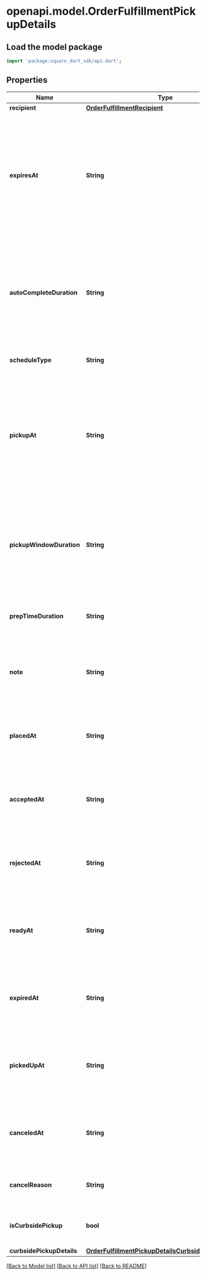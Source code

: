 # openapi.model.OrderFulfillmentPickupDetails

## Load the model package
```dart
import 'package:square_dart_sdk/api.dart';
```

## Properties
Name | Type | Description | Notes
------------ | ------------- | ------------- | -------------
**recipient** | [**OrderFulfillmentRecipient**](OrderFulfillmentRecipient.md) |  | [optional] 
**expiresAt** | **String** | The [timestamp](https://developer.squareup.com/docs/build-basics/working-with-dates) indicating when this fulfillment expires if it is not accepted. The timestamp must be in RFC 3339 format (for example, \"2016-09-04T23:59:33.123Z\"). The expiration time can only be set up to 7 days in the future. If `expires_at` is not set, this pickup fulfillment is automatically accepted when placed. | [optional] 
**autoCompleteDuration** | **String** | The duration of time after which an open and accepted pickup fulfillment is automatically moved to the `COMPLETED` state. The duration must be in RFC 3339 format (for example, \"P1W3D\"). If not set, this pickup fulfillment remains accepted until it is canceled or completed. | [optional] 
**scheduleType** | **String** | The schedule type of the pickup fulfillment. Defaults to `SCHEDULED`. | [optional] 
**pickupAt** | **String** | The [timestamp](https://developer.squareup.com/docs/build-basics/working-with-dates) that represents the start of the pickup window. Must be in RFC 3339 timestamp format, e.g., \"2016-09-04T23:59:33.123Z\". For fulfillments with the schedule type `ASAP`, this is automatically set to the current time plus the expected duration to prepare the fulfillment. | [optional] 
**pickupWindowDuration** | **String** | The window of time in which the order should be picked up after the `pickup_at` timestamp. Must be in RFC 3339 duration format, e.g., \"P1W3D\". Can be used as an informational guideline for merchants. | [optional] 
**prepTimeDuration** | **String** | The duration of time it takes to prepare this fulfillment. The duration must be in RFC 3339 format (for example, \"P1W3D\"). | [optional] 
**note** | **String** | A note to provide additional instructions about the pickup fulfillment displayed in the Square Point of Sale application and set by the API. | [optional] 
**placedAt** | **String** | The [timestamp](https://developer.squareup.com/docs/build-basics/working-with-dates) indicating when the fulfillment was placed. The timestamp must be in RFC 3339 format (for example, \"2016-09-04T23:59:33.123Z\"). | [optional] 
**acceptedAt** | **String** | The [timestamp](https://developer.squareup.com/docs/build-basics/working-with-dates) indicating when the fulfillment was accepted. The timestamp must be in RFC 3339 format (for example, \"2016-09-04T23:59:33.123Z\"). | [optional] 
**rejectedAt** | **String** | The [timestamp](https://developer.squareup.com/docs/build-basics/working-with-dates) indicating when the fulfillment was rejected. The timestamp must be in RFC 3339 format (for example, \"2016-09-04T23:59:33.123Z\"). | [optional] 
**readyAt** | **String** | The [timestamp](https://developer.squareup.com/docs/build-basics/working-with-dates) indicating when the fulfillment is marked as ready for pickup. The timestamp must be in RFC 3339 format (for example, \"2016-09-04T23:59:33.123Z\"). | [optional] 
**expiredAt** | **String** | The [timestamp](https://developer.squareup.com/docs/build-basics/working-with-dates) indicating when the fulfillment expired. The timestamp must be in RFC 3339 format (for example, \"2016-09-04T23:59:33.123Z\"). | [optional] 
**pickedUpAt** | **String** | The [timestamp](https://developer.squareup.com/docs/build-basics/working-with-dates) indicating when the fulfillment was picked up by the recipient. The timestamp must be in RFC 3339 format (for example, \"2016-09-04T23:59:33.123Z\"). | [optional] 
**canceledAt** | **String** | The [timestamp](https://developer.squareup.com/docs/build-basics/working-with-dates) indicating when the fulfillment was canceled. The timestamp must be in RFC 3339 format (for example, \"2016-09-04T23:59:33.123Z\"). | [optional] 
**cancelReason** | **String** | A description of why the pickup was canceled. The maximum length: 100 characters. | [optional] 
**isCurbsidePickup** | **bool** | If set to `true`, indicates that this pickup order is for curbside pickup, not in-store pickup. | [optional] 
**curbsidePickupDetails** | [**OrderFulfillmentPickupDetailsCurbsidePickupDetails**](OrderFulfillmentPickupDetailsCurbsidePickupDetails.md) |  | [optional] 

[[Back to Model list]](../README.md#documentation-for-models) [[Back to API list]](../README.md#documentation-for-api-endpoints) [[Back to README]](../README.md)


